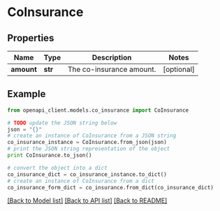 # CoInsurance


## Properties
Name | Type | Description | Notes
------------ | ------------- | ------------- | -------------
**amount** | **str** | The co-insurance amount. | [optional] 

## Example

```python
from openapi_client.models.co_insurance import CoInsurance

# TODO update the JSON string below
json = "{}"
# create an instance of CoInsurance from a JSON string
co_insurance_instance = CoInsurance.from_json(json)
# print the JSON string representation of the object
print CoInsurance.to_json()

# convert the object into a dict
co_insurance_dict = co_insurance_instance.to_dict()
# create an instance of CoInsurance from a dict
co_insurance_form_dict = co_insurance.from_dict(co_insurance_dict)
```
[[Back to Model list]](../README.md#documentation-for-models) [[Back to API list]](../README.md#documentation-for-api-endpoints) [[Back to README]](../README.md)


